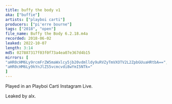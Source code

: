 ```yaml
---
title: buffy the body v1
aka: ["buffie"]
artists: ["playboi carti"]
producers: ["pi'erre bourne"]
tags: ["2018", "open"]
file_name: Buffy the Body 6.2.18.m4a
recorded: 2018-06-02
leaked: 2022-10-07
length: 3:14
md5: 027887317f03f0f73a4ea07e367d4b15
mirrors: [
"aHR0cHM6Ly9rcmFrZW5maWxlcy5jb20vdmlldy9uRVZyTmVXOTV2L2ZpbGUuaHRtbA==",
"aHR0cHM6Ly9kYnJlZS5vcmcvdi8wYmI5NTk="
]
---
```

Played in an Playboi Carti Instagram Live.

Leaked by alx.

